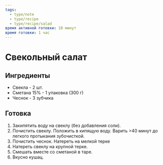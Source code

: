 ```yaml
---
tags:
  - type/note
  - type/recipe
  - type/recipe/salad
время активной готовки: 10 минут
время готовки: 1 час
---
```

# Свекольный салат
## Ингредиенты

- Свекла - 2 шт.
- Сметана 15% - 1 упаковка (300 г)
- Чеснок - 3 зубчика
## Готовка

1. Закипятить воду на свеклу (без добавления соли). 
2. Почистить свеклу. Положить в кипящую воду. Варить >40 минут до легкого протыкания зубочисткой.
3. Почистить чеснок. Натереть на мелкой терке
4. Натереть свеклу на крупной терке.
5. Смешать вместе со сметаной в таре.
6. Вкусно кушац.

